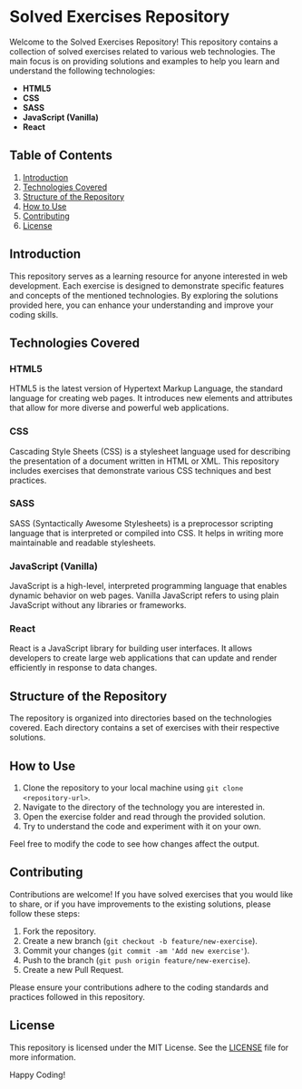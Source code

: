 # Solved Exercises Repository

Welcome to the Solved Exercises Repository! This repository contains a collection of solved exercises related to various web technologies. The main focus is on providing solutions and examples to help you learn and understand the following technologies:

- **HTML5**
- **CSS**
- **SASS**
- **JavaScript (Vanilla)**
- **React**

## Table of Contents

1. [Introduction](#introduction)
2. [Technologies Covered](#technologies-covered)
3. [Structure of the Repository](#structure-of-the-repository)
4. [How to Use](#how-to-use)
5. [Contributing](#contributing)
6. [License](#license)

## Introduction

This repository serves as a learning resource for anyone interested in web development. Each exercise is designed to demonstrate specific features and concepts of the mentioned technologies. By exploring the solutions provided here, you can enhance your understanding and improve your coding skills.

## Technologies Covered

### HTML5

HTML5 is the latest version of Hypertext Markup Language, the standard language for creating web pages. It introduces new elements and attributes that allow for more diverse and powerful web applications.

### CSS

Cascading Style Sheets (CSS) is a stylesheet language used for describing the presentation of a document written in HTML or XML. This repository includes exercises that demonstrate various CSS techniques and best practices.

### SASS

SASS (Syntactically Awesome Stylesheets) is a preprocessor scripting language that is interpreted or compiled into CSS. It helps in writing more maintainable and readable stylesheets.

### JavaScript (Vanilla)

JavaScript is a high-level, interpreted programming language that enables dynamic behavior on web pages. Vanilla JavaScript refers to using plain JavaScript without any libraries or frameworks.

### React

React is a JavaScript library for building user interfaces. It allows developers to create large web applications that can update and render efficiently in response to data changes.

## Structure of the Repository

The repository is organized into directories based on the technologies covered. Each directory contains a set of exercises with their respective solutions.

## How to Use

1. Clone the repository to your local machine using `git clone <repository-url>`.
2. Navigate to the directory of the technology you are interested in.
3. Open the exercise folder and read through the provided solution.
4. Try to understand the code and experiment with it on your own.

Feel free to modify the code to see how changes affect the output.

## Contributing

Contributions are welcome! If you have solved exercises that you would like to share, or if you have improvements to the existing solutions, please follow these steps:

1. Fork the repository.
2. Create a new branch (`git checkout -b feature/new-exercise`).
3. Commit your changes (`git commit -am 'Add new exercise'`).
4. Push to the branch (`git push origin feature/new-exercise`).
5. Create a new Pull Request.

Please ensure your contributions adhere to the coding standards and practices followed in this repository.

## License

This repository is licensed under the MIT License. See the [LICENSE](LICENSE) file for more information.

Happy Coding!
